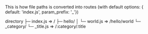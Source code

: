 This is how file paths is converted into routes (with default options: { default: 'index.js', param_prefix: '_'})

directory
  ├─ index.js         => /
  ├─ hello/
  │     └─ world.js   => /hello/world
  └─ _category/
        └─ _title.js  => /:category/:title
